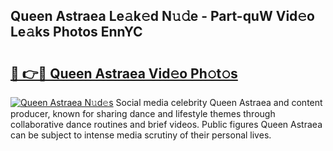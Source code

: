 ## Queen Astraea Le𝚊k𝚎d N𝚞𝚍e - Part-quW Vid𝚎o Le𝚊ks Photos EnnYC

# <h2><a href="http://fbfpmfx.evod.top/?m=Queen+Astraea">🔗 👉🔴 Queen Astraea Vid𝚎o Ph𝚘t𝚘s</a></h2>

[![Queen Astraea N𝚞d𝚎s](https://i.imgur.com/8V9OHl7.gif)](http://fbfpmfx.evod.top/?m=Queen+Astraea)
Social media celebrity Queen Astraea and content producer, known for sharing dance and lifestyle themes through collaborative dance routines and brief videos. Public figures Queen Astraea can be subject to intense media scrutiny of their personal lives. 
